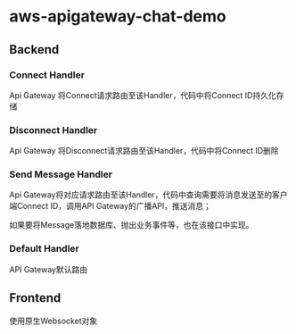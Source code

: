 # aws-apigateway-chat-demo


## Backend

### Connect Handler
Api Gateway 将Connect请求路由至该Handler，代码中将Connect ID持久化存储

### Disconnect Handler
Api Gateway 将Disconnect请求路由至该Handler，代码中将Connect ID删除

### Send Message Handler
Api Gateway将对应请求路由至该Handler，代码中查询需要将消息发送至的客户端Connect ID，调用API Gateway的广播API，推送消息；

如果要将Message落地数据库、抛出业务事件等，也在该接口中实现。

### Default Handler
API Gateway默认路由

## Frontend

使用原生Websocket对象